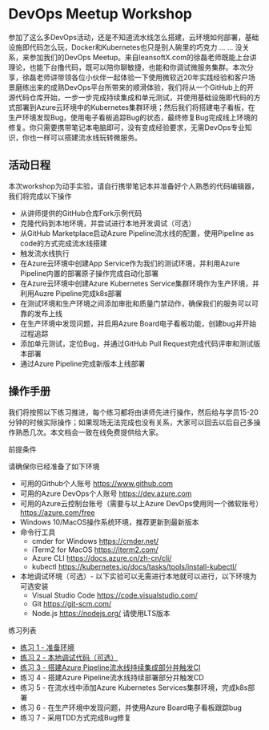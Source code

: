 # DevOps Meetup Workshop

参加了这么多DevOps活动，还是不知道流水线怎么搭建，云环境如何部署，基础设施即代码怎么玩，Docker和Kubernetes也只是别人碗里的巧克力 ... ... 没关系，来参加我们的DevOps Meetup。来自leansoftX.com的徐磊老师既能上台讲理论，也能下台撸代码，既可以陪你聊敏捷，也能和你调试微服务集群。本次分享，徐磊老师讲带领各位小伙伴一起体验一下使用微软近20年实践经验和客户场景磨练出来的成熟DevOps平台所带来的顺滑体验，我们将从一个GitHub上的开源代码仓库开始，一步一步完成持续集成和单元测试，并使用基础设施即代码的方式部署到Azure云环境中的Kubernetes集群环境；然后我们将搭建电子看板，在生产环境发现Bug，使用电子看板追踪Bug的状态，最终修复Bug完成线上环境的修复。你只需要携带笔记本电脑即可，没有变成经验要求，无需DevOps专业知识，你也一样可以搭建流水线玩转微服务。

## 活动日程

本次workshop为动手实验，请自行携带笔记本并准备好个人熟悉的代码编辑器，我们将完成以下操作

- 从讲师提供的GitHub仓库Fork示例代码
- 克隆代码到本地环境，并尝试进行本地开发调试（可选）
- 从GitHub Marketplace启动Azure Pipeline流水线的配置，使用Pipeline as code的方式完成流水线搭建
- 触发流水线执行
- 在Azure云环境中创建App Service作为我们的测试环境，并利用Azure Pipeline内置的部署原子操作完成自动化部署
- 在Azure云环境中创建Azure Kubernetes Service集群环境作为生产环境，并利用Auzre Pipeline完成k8s部署
- 在测试环境和生产环境之间添加审批和质量门禁动作，确保我们的服务可以可靠的发布上线
- 在生产环境中发现问题，并启用Azure Board电子看板功能，创建bug并开始过程追踪
- 添加单元测试，定位Bug，并通过GitHub Pull Request完成代码评审和测试版本部署
- 通过Azure Pipeline完成新版本上线部署

## 操作手册

我们将按照以下练习推进，每个练习都将由讲师先进行操作，然后给与学员15-20分钟的时候实际操作；如果现场无法完成也没有关系，大家可以回去以后自己多操作熟悉几次。本文档会一致在线免费提供给大家。

前提条件

请确保你已经准备了如下环境

- 可用的Github个人账号 <https://www.github.com>
- 可用的Azure DevOps个人账号 <https://dev.azure.com>
- 可用的Azure云控制台账号（需要与以上Azure DevOps使用同一个微软账号）<https://azure.com/free>
- Windows 10/MacOS操作系统环境，推荐更新到最新版本
- 命令行工具
  - cmder for Windows <https://cmder.net/>
  - iTerm2 for MacOS <https://iterm2.com/>
  - Azure CLI <https://docs.azure.cn/zh-cn/cli/>
  - kubectl <https://kubernetes.io/docs/tasks/tools/install-kubectl/>
- 本地调试环境（可选）- 以下实验可以无需进行本地就可以进行，以下环境为可选安装
  - Visual Studio Code <https://code.visualstudio.com/>
  - Git <https://git-scm.com/>
  - Node.js <https://nodejs.org/> 请使用LTS版本


练习列表

- [练习 1 - 准备环境](docs/exec01-env-prep/README.md)
- [练习 2 - 本地调试代码（可选）](docs/exec02-local-debugging/README.md)
- [练习 3 - 搭建Azure Pipeline流水线持续集成部分并触发CI](docs/exec03-azure-pipeline-build/README.md)
- 练习 4 - 搭建Azure Pipeline流水线持续部署部分并触发CD
- 练习 5 - 在流水线中添加Azure Kubernetes Services集群环境，完成k8s部署
- 练习 6 - 在生产环境中发现问题，并使用Azure Board电子看板跟踪bug
- 练习 7 - 采用TDD方式完成Bug修复
